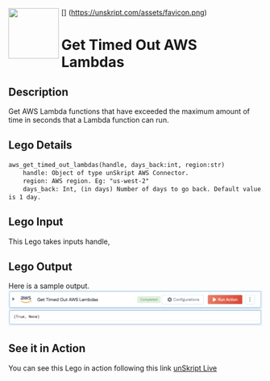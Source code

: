 [<img align="left" src="https://unskript.com/assets/favicon.png" width="100" height="100" style="padding-right: 5px">]
(https://unskript.com/assets/favicon.png)
<h1>Get Timed Out AWS Lambdas</h1>

## Description
Get AWS Lambda functions that have exceeded the maximum amount of time in seconds that a Lambda function can run.

## Lego Details
	aws_get_timed_out_lambdas(handle, days_back:int, region:str)
		handle: Object of type unSkript AWS Connector.
		region: AWS region. Eg: "us-west-2"
		days_back: Int, (in days) Number of days to go back. Default value is 1 day.

## Lego Input
This Lego takes inputs handle,

## Lego Output
Here is a sample output.
<img src="./1.png">

## See it in Action

You can see this Lego in action following this link [unSkript Live](https://us.app.unskript.io)